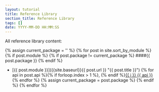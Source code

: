 ```yaml
---
layout: tutorial
title: Reference Library
section_title: Reference Library
tags: []
date: YYYY-MM-DD HH:MM:SS
---
```


<section>

All reference library content:

{% assign current_package = '' %}
{% for post in site.sort_by_module %}
{% if post.module %}
{% if post.package != current_package %}
####{{ post.package }}
{% endif %}
* [{{ post.module }}]({{site.baseurl}}{{ post.url }} "{{ post.title }}") <span class="sub">{% for api in post.api %}{% if forloop.index > 1 %}, {% endif %}<a href="{{site.baseurl}}{{ post.url }}#{{ api }}">{{ i }} {{ api }}</a>{% endfor %}</span>
{% assign current_package = post.package %}
{% endif %}
{% endfor %}
</section>